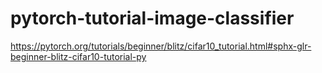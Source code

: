# pytorch-tutorial-image-classifier
https://pytorch.org/tutorials/beginner/blitz/cifar10_tutorial.html#sphx-glr-beginner-blitz-cifar10-tutorial-py
